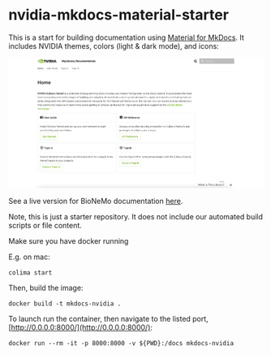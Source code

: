 # nvidia-mkdocs-material-starter

This is a start for building documentation using [Material for MkDocs](https://squidfunk.github.io/mkdocs-material/). It includes NVIDIA themes, colors (light & dark mode), and icons:

![docs UI preview](docs/assets/preview-image.png)

See a live version for BioNeMo documentation [here](https://docs.nvidia.com/bionemo-framework/latest/).

Note, this is just a starter repository. It does not include our automated build scripts or file content.

Make sure you have docker running

E.g. on mac:

```
colima start
```

Then, build the image:

```
docker build -t mkdocs-nvidia .
```

To launch run the container, then navigate to the listed port, [http://0.0.0.0:8000/](http://0.0.0.0:8000/):

```
docker run --rm -it -p 8000:8000 -v ${PWD}:/docs mkdocs-nvidia
```
